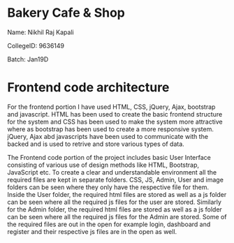 # Bakery Cafe & Shop

Name: Nikhil Raj Kapali

CollegeID: 9636149

Batch: Jan19D


# Frontend code architecture

For the frontend portion I have used HTML, CSS, jQuery, Ajax, bootstrap and javascript. HTML has been used to create the basic frontend structure for the system and CSS has been used to make the system more attractive where as bootstrap has been used to create a more responsive system. jQuery, Ajax abd javascripts have been used to communicate with the backed and is used to retrive and store various types of data.

The Frontend code portion of the project includes basic User Interface consisting of various use of design methods like HTML,
Bootstrap, JavaScript etc. To create a clear and understandable environment all the required files are kept in separate folders. CSS, JS, Admin, User and image folders can be seen where they only have the respective file for them. Inside the User folder, the required html files are stored as well as a js folder can be seen where all the required js files for the user are stored. Similarly for the Admin folder, the required html files are stored as well as a js folder can be seen where all the required js files for the Admin are stored. Some of the required files are out in the open for example login, dashboard and register and their respective js files are in the open as well.

